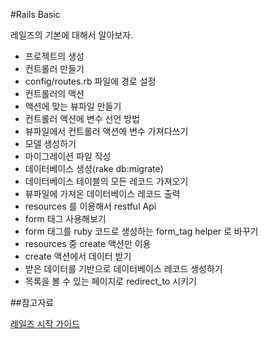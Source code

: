 #Rails Basic

레일즈의 기본에 대해서 알아보자.

- 프로젝트의 생성
- 컨트롤러 만들기
- config/routes.rb 파일에 경로 설정
- 컨트롤러의 액션
- 액션에 맞는 뷰파일 만들기
- 컨트롤러 액션에 변수 선언 방법
- 뷰파일에서 컨트롤러 액션에 변수 가져다쓰기
- 모델 생성하기
- 마이그레이션 파일 작성
- 데이터베이스 생성(rake db:migrate)
- 데이터베이스 테이블의 모든 레코드 가져오기
- 뷰파일에 가져온 데이터베이스 레코드 출력
- resources 를 이용해서 restful Api
- form 태그 사용해보기
- form 태그를 ruby 코드로 생성하는 form_tag helper 로 바꾸기
- resources 중 create 액션만 이용
- create 액션에서 데이터 받기
- 받은 데이터를 기반으로 데이터베이스 레코드 생성하기
- 목록을 볼 수 있는 페이지로 redirect_to 시키기

##참고자료

[레일즈 시작 가이드](http://rubykr.github.io/rails_guides/getting_started.html)
